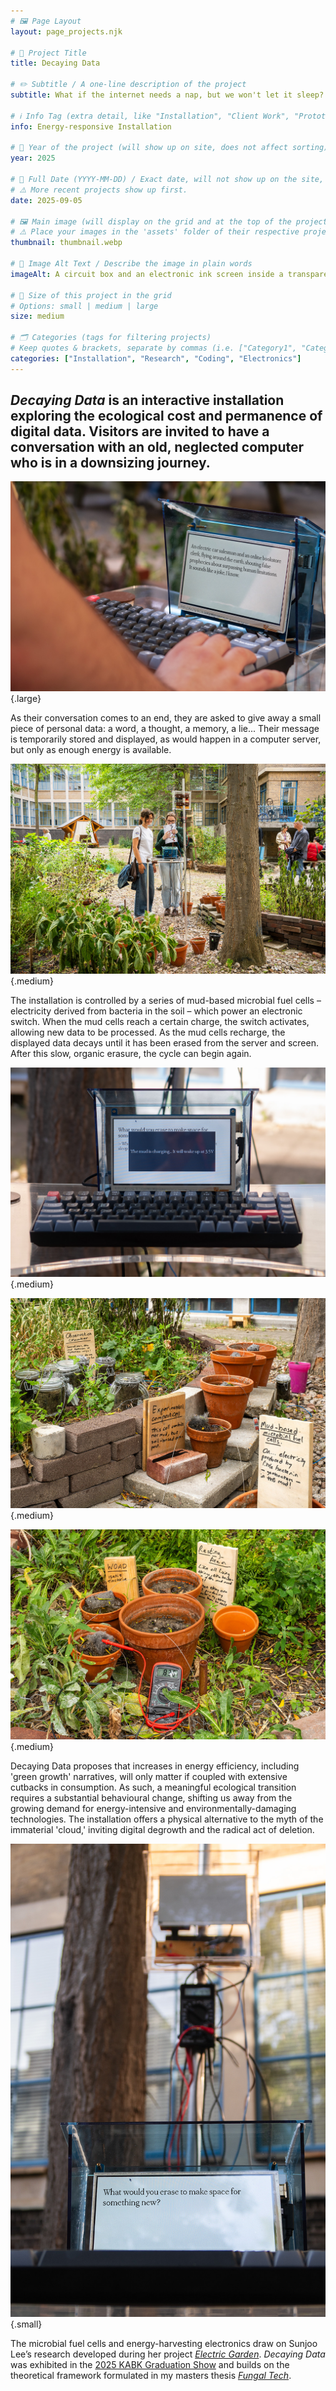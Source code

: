 ```yaml
---
# 🖼️ Page Layout
layout: page_projects.njk

# 📌 Project Title
title: Decaying Data

# ✏️ Subtitle / A one-line description of the project
subtitle: What if the internet needs a nap, but we won't let it sleep?

# ℹ️ Info Tag (extra detail, like "Installation", "Client Work", "Prototype"). Keep this short, usually 1–2 words
info: Energy-responsive Installation

# 📅 Year of the project (will show up on site, does not affect sorting)
year: 2025

# 📆 Full Date (YYYY-MM-DD) / Exact date, will not show up on the site, only for sorting
# ⚠️ More recent projects show up first.
date: 2025-09-05

# 🖼️ Main image (will display on the grid and at the top of the project page)
# ⚠️ Place your images in the 'assets' folder of their respective projects
thumbnail: thumbnail.webp

# 💬 Image Alt Text / Describe the image in plain words
imageAlt: A circuit box and an electronic ink screen inside a transparent enclosure. On the screen, barely readable, one can see the leftovers of a faded message - my guilty conscience.

# 📏 Size of this project in the grid
# Options: small | medium | large
size: medium

# 🗂️ Categories (tags for filtering projects)
# Keep quotes & brackets, separate by commas (i.e. ["Category1", "Category2", "Category3"])
categories: ["Installation", "Research", "Coding", "Electronics"]
---
```


## _Decaying Data_ is an interactive installation exploring the ecological cost and permanence of digital data. Visitors are invited to have a conversation with an old, neglected computer who is in a downsizing journey. 

![Person pressing keyboard, as small screen displays a message.](assets/typing.jpg "Visitor mid-way through their conversation."){.large}

As their conversation comes to an end, they are asked to give away a small piece of personal data: a word, a thought, a memory, a lie... Their message is temporarily stored and displayed, as would happen in a computer server, but only as enough energy is available.

![Installation, comprised by metal tubing, electronics and vases with mud all wired together, seen from behind as two visitors interact with it. ](assets/visitors_roel.jpg "Photo by Roel Backaert for the master Non-Linear Narrative."){.medium}

The installation is controlled by a series of mud-based microbial fuel cells – electricity derived from bacteria in the soil – which power an electronic switch. When the mud cells reach a certain charge, the switch activates, allowing new data to be processed. As the mud cells recharge, the displayed data decays until it has been erased from the server and screen. After this slow, organic erasure, the cycle can begin again.

![Screen, with the message that the mud is charging. ](assets/charging.jpg " "){.medium}

![Medium close-up view of the mud cells, in vases and mason jars, organised in various clusters. ](assets/cells_roel.jpg "Photo by Roel Backaert for the master Non-Linear Narrative."){.medium}

![Mud cells in resting area, plugged to a multimeter reading 0.8V ](assets/cells2_roel.jpg "Photo by Roel Backaert for the master Non-Linear Narrative."){.medium}

Decaying Data proposes that increases in energy efficiency, including 'green growth' narratives, will only matter if coupled with extensive cutbacks in consumption. As such, a meaningful ecological transition requires a substantial behavioural change, shifting us away from the growing demand for energy-intensive and environmentally-damaging technologies. The installation offers a physical alternative to the myth of the immaterial 'cloud,' inviting digital degrowth and the radical act of deletion.  

![Screen, with the message that the mud is charging. ](assets/something_new.jpg "Last question before the visitor can send their message."){.small}

The microbial fuel cells and energy-harvesting electronics draw on Sunjoo Lee’s research developed during her project [_Electric Garden_](https://sunjoolee.com/Electric-Garden). _Decaying Data_ was exhibited in the [2025 KABK Graduation Show](https://graduation.kabk.nl/2025/rodrigo-cardoso) and builds on the theoretical framework formulated in my masters thesis [_Fungal Tech_](/projects/2025_fungal_tech/).